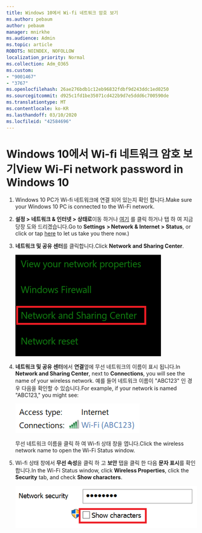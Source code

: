 ```yaml
---
title: Windows 10에서 Wi-fi 네트워크 암호 보기
ms.author: pebaum
author: pebaum
manager: mnirkhe
ms.audience: Admin
ms.topic: article
ROBOTS: NOINDEX, NOFOLLOW
localization_priority: Normal
ms.collection: Adm_O365
ms.custom:
- "9001467"
- "3767"
ms.openlocfilehash: 26ae276bdb1c12eb96832fdbf9d243ddc1ed0250
ms.sourcegitcommit: d925c1fd1be35071cd422b9d7e5ddd6c700590de
ms.translationtype: MT
ms.contentlocale: ko-KR
ms.lasthandoff: 03/10/2020
ms.locfileid: "42584696"
---
```

# <a name="view-wi-fi-network-password-in-windows-10"></a><span data-ttu-id="4aac9-102">Windows 10에서 Wi-fi 네트워크 암호 보기</span><span class="sxs-lookup"><span data-stu-id="4aac9-102">View Wi-Fi network password in Windows 10</span></span>

1. <span data-ttu-id="4aac9-103">Windows 10 PC가 Wi-fi 네트워크에 연결 되어 있는지 확인 합니다.</span><span class="sxs-lookup"><span data-stu-id="4aac9-103">Make sure your Windows 10 PC is connected to the Wi-Fi network.</span></span>

2. <span data-ttu-id="4aac9-104">**설정 > 네트워크 & 인터넷 > 상태로**이동 하거나 [여기](ms-settings:network?activationSource=GetHelp) 를 클릭 하거나 탭 하 여 지금 당장 도와 드리겠습니다.</span><span class="sxs-lookup"><span data-stu-id="4aac9-104">Go to **Settings  > Network & Internet  > Status**, or click or tap [here](ms-settings:network?activationSource=GetHelp) to let us take you there now.)</span></span>

3. <span data-ttu-id="4aac9-105">**네트워크 및 공유 센터**를 클릭합니다.</span><span class="sxs-lookup"><span data-stu-id="4aac9-105">Click **Network and Sharing Center**.</span></span>

    ![네트워크 및 공유 센터](media/network-sharing-center.png)

4. <span data-ttu-id="4aac9-107">**네트워크 및 공유 센터**에서 **연결**옆에 무선 네트워크의 이름이 표시 됩니다.</span><span class="sxs-lookup"><span data-stu-id="4aac9-107">In **Network and Sharing Center**, next to **Connections**, you will see the name of your wireless network.</span></span> <span data-ttu-id="4aac9-108">예를 들어 네트워크 이름이 "ABC123" 인 경우 다음을 확인할 수 있습니다.</span><span class="sxs-lookup"><span data-stu-id="4aac9-108">For example, if your network is named "ABC123," you might see:</span></span>

    ![네트워크 연결](media/network-connections.png)

    <span data-ttu-id="4aac9-110">무선 네트워크 이름을 클릭 하 여 Wi-fi 상태 창을 엽니다.</span><span class="sxs-lookup"><span data-stu-id="4aac9-110">Click the wireless network name to open the Wi-Fi Status window.</span></span> 

5. <span data-ttu-id="4aac9-111">Wi-fi 상태 창에서 **무선 속성**을 클릭 하 고 **보안** 탭을 클릭 한 다음 **문자 표시**를 확인 합니다.</span><span class="sxs-lookup"><span data-stu-id="4aac9-111">In the Wi-Fi Status window, click **Wireless Properties**, click the **Security** tab, and check **Show characters**.</span></span>

    ![Wi-fi 암호 문자를 표시 합니다.](media/show-password-characters.png)

